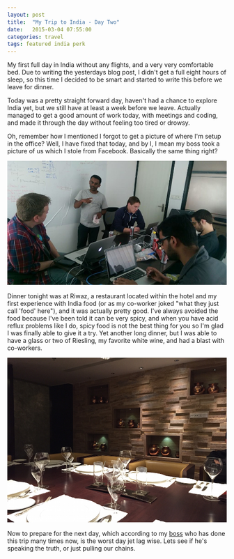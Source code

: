 ```yaml
---
layout: post
title:  "My Trip to India - Day Two"
date:   2015-03-04 07:55:00
categories: travel
tags: featured india perk
---
```

My first full day in India without any flights, and a very very comfortable bed. Due to writing the yesterdays blog post, I didn't get a full eight hours of sleep, so this time I decided to be smart and started to write this before we leave for dinner. 

Today was a pretty straight forward day, haven't had a chance to explore India yet, but we still have at least a week before we leave. Actually managed to get a good amount of work today, with meetings and coding, and made it through the day without feeling too tired or drowsy.

Oh, remember how I mentioned I forgot to get a picture of where I'm setup in the office? Well, I have fixed that today, and by I, I mean my boss took a picture of us which I stole from Facebook. Basically the same thing right?

![Business business business](/assets/article_images/2015-03-04-my-trip-to-india-day-two/conference_room_setup.jpg)

Dinner tonight was at Riwaz, a restaurant located within the hotel and my first experience with India food (or as my co-worker joked "what they just call 'food' here"), and it was actually pretty good. I've always avoided the food because I've been told it can be very spicy, and when you have acid reflux problems like I do, spicy food is not the best thing for you so I'm glad I was finally able to give it a try. Yet another long dinner, but I was able to have a glass or two of Riesling, my favorite white wine, and had a blast with co-workers.

![Pretty swanky dining room](/assets/article_images/2015-03-04-my-trip-to-india-day-two/dinner_night_two.jpg)

Now to prepare for the next day, which according to my [boss](https://twitter.com/BlakeGardner7) who has done this trip many times now, is the worst day jet lag wise. Lets see if he's speaking the truth, or just pulling our chains.